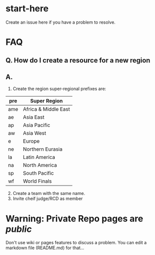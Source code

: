 # start-here

Create an issue here if you have a problem to resolve.

# FAQ

## Q. How do I create a resource for a new region
## A. 

1. Create the region super-regional prefixes are: 

| pre | Super Region         |
| --- | -------------------- |
| ame | Africa & Middle East |
| ae  | Asia East            |
| ap  | Asia Pacific         |
| aw  | Asia West            |
| e   | Europe               |
| ne  | Northern Eurasia     |
| la  | Latin America        |
| na  | North America        |
| sp  | South Pacific        |
| wf  | World Finals         |

2. Create a team with the same name.
3. Invite cheif judge/RCD as member

# Warning: Private Repo pages are *public*

Don't use wiki or pages features to discuss a problem.  You can edit a markdown file (README.md) for that...
